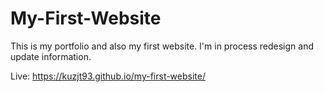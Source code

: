 # My-First-Website

This is my portfolio and also my first website. I'm in process redesign and update information.

Live: https://kuzjt93.github.io/my-first-website/

